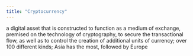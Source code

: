 ```yaml
---
title: "Cryptocurrency"
---
```

a digital asset that is constructed to function as a medium of exchange, premised on the technology of cryptography, to secure the transactional flow, as well as to control the creation of additional units of currency; over 100 different kinds; Asia has the most, followed by Europe

